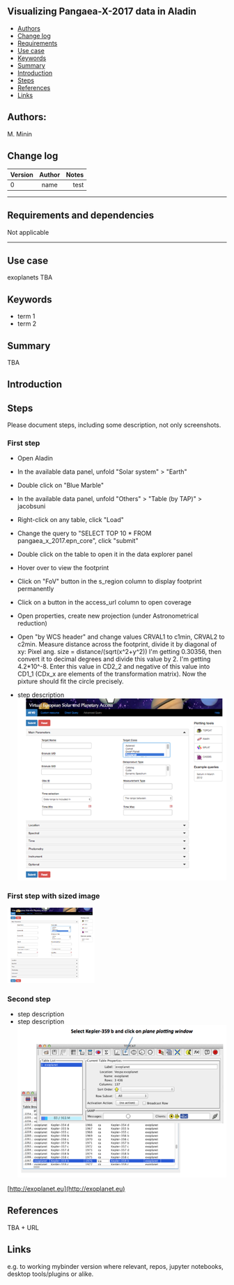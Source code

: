 ## Visualizing Pangaea-X-2017 data in Aladin

* [Authors](#authors)
* [Change log](#change-log)
* [Requirements](#requirements-and-dependencies)
* [Use case](#use-case)
* [Keywords](#keywords)
* [Summary](#summary)
* [Introduction](#introduction)
* [Steps](#steps)
* [References](#references)
* [Links](#links)

## Authors:

M. Minin

## Change log

| Version       | Author        | Notes  |
| ------------- |:-------------:| -----: |
| 0             | name          | test   |

* * *

## Requirements and dependencies
 Not applicable

* * *

## Use case
exoplanets TBA

## Keywords
* term 1
* term 2 

## Summary
TBA

## Introduction

## Steps
Please document steps, including some description, not only screenshots.

### First step
* Open Aladin
* In the available data panel, unfold "Solar system" > "Earth" 
* Double click on "Blue Marble"
* In the available data panel, unfold "Others" > "Table (by TAP)" > jacobsuni
* Right-click on any table, click "Load"
* Change the query to "SELECT TOP 10 * FROM pangaea_x_2017.epn_core", click "submit"
* Double click on the table to open it in the data explorer panel
* Hover over to view the footprint
* Click on "FoV" button in the s_region column to display footprint permanently
* Click on a button in the access_url column to open coverage
* Open properties, create new projection (under Astronometrical reduction)
* Open "by WCS header" and change values CRVAL1 to c1min, CRVAL2 to c2min.
Measure distance across the footprint, divide it by diagonal of xy: 
Pixel ang. size = distance/(sqrt(x^2+y^2))
I'm getting 0.30356, then convert it to decimal degrees and divide this value by 2.
I'm getting 4.2*10^-8.
Enter this value in CD2_2 and negative of this value into CD1_1 (CDx_x are elements of the transformation matrix). 
Now the pixture should fit the circle precisely.


* step description
![1](https://raw.githubusercontent.com/aprossi/vespa-test-tutorial/master/IMG/1.png)

### First step with sized image
<img src="https://raw.githubusercontent.com/aprossi/vespa-test-tutorial/master/IMG/1.png" width="200">

### Second step
* step description
* step description
![7](https://raw.githubusercontent.com/aprossi/vespa-test-tutorial/master/IMG/7.png)

[http://exoplanet.eu](http://exoplanet.eu)


## References

TBA + URL


## Links
e.g. to working mybinder version where relevant, repos, jupyter notebooks, desktop tools/plugins or alike.
